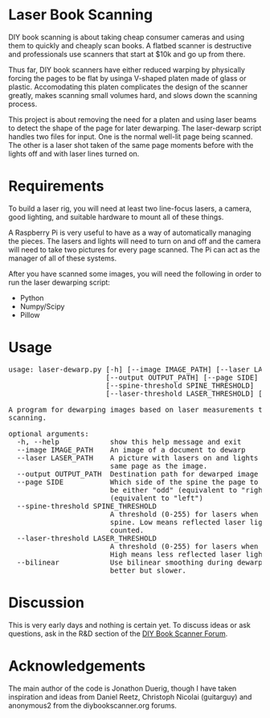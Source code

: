 # Laser Book Scanning

DIY book scanning is about taking cheap consumer cameras and using
them to quickly and cheaply scan books. A flatbed scanner is
destructive and professionals use scanners that start at $10k and go
up from there.

Thus far, DIY book scanners have either reduced warping by physically
forcing the pages to be flat by usinga V-shaped platen made of glass
or plastic. Accomodating this platen complicates the design of the
scanner greatly, makes scanning small volumes hard, and slows down the
scanning process.

This project is about removing the need for a platen and using laser
beams to detect the shape of the page for later dewarping. The
laser-dewarp script handles two files for input. One is the normal
well-lit page being scanned. The other is a laser shot taken of the
same page moments before with the lights off and with laser lines
turned on.

# Requirements

To build a laser rig, you will need at least two line-focus lasers, a
camera, good lighting, and suitable hardware to mount all of these
things.

A Raspberry Pi is very useful to have as a way of automatically
managing the pieces. The lasers and lights will need to turn on and
off and the camera will need to take two pictures for every page
scanned. The Pi can act as the manager of all of these systems.

After you have scanned some images, you will need the following in
order to run the laser dewarping script:

* Python
* Numpy/Scipy
* Pillow

# Usage

<pre>
usage: laser-dewarp.py [-h] [--image IMAGE_PATH] [--laser LASER_PATH]
                       [--output OUTPUT_PATH] [--page SIDE]
                       [--spine-threshold SPINE_THRESHOLD]
                       [--laser-threshold LASER_THRESHOLD] [--bilinear]

A program for dewarping images based on laser measurements taken during
scanning.

optional arguments:
  -h, --help            show this help message and exit
  --image IMAGE_PATH    An image of a document to dewarp
  --laser LASER_PATH    A picture with lasers on and lights out taken of the
                        same page as the image.
  --output OUTPUT_PATH  Destination path for dewarped image
  --page SIDE           Which side of the spine the page to dewarp is at. Can
                        be either "odd" (equivalent to "right") or "even"
                        (equivalent to "left")
  --spine-threshold SPINE_THRESHOLD
                        A threshold (0-255) for lasers when detecting the
                        spine. Low means reflected laser light will be
                        counted.
  --laser-threshold LASER_THRESHOLD
                        A threshold (0-255) for lasers when calculating warp.
                        High means less reflected laser light will be counted.
  --bilinear            Use bilinear smoothing during dewarping which is
                        better but slower.
</pre>

# Discussion

This is very early days and nothing is certain yet. To discuss ideas
or ask questions, ask in the R&D section of the [DIY Book Scanner
Forum](http://www.diybookscanner.org/forum).

# Acknowledgements

The main author of the code is Jonathon Duerig, though I have taken
inspiration and ideas from Daniel Reetz, Christoph Nicolai (guitarguy)
and anonymous2 from the diybookscanner.org forums.
